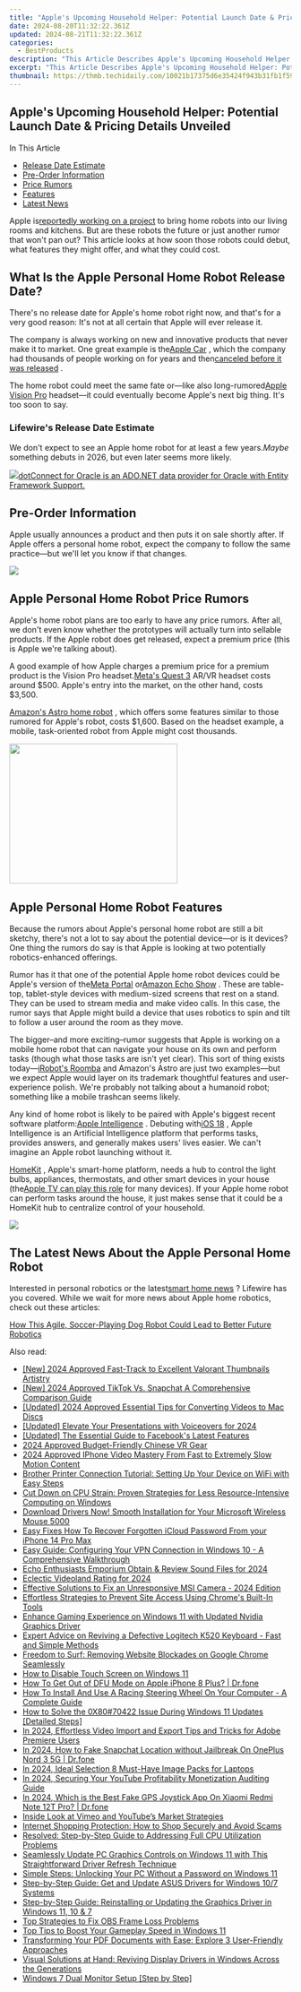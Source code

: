 ```yaml
---
title: "Apple's Upcoming Household Helper: Potential Launch Date & Pricing Details Unveiled"
date: 2024-08-20T11:32:22.361Z
updated: 2024-08-21T11:32:22.361Z
categories:
  - BestProducts
description: "This Article Describes Apple's Upcoming Household Helper: Potential Launch Date & Pricing Details Unveiled"
excerpt: "This Article Describes Apple's Upcoming Household Helper: Potential Launch Date & Pricing Details Unveiled"
thumbnail: https://thmb.techidaily.com/10021b17375d6e35424f943b31fb1f59b98c4b332e933017960911271c0d2245.jpg
---
```


## Apple's Upcoming Household Helper: Potential Launch Date & Pricing Details Unveiled

In This Article

* [Release Date Estimate](https://www.lifewire.com/#toc-what-is-the-apple-personal-home-robot-release-date)
* [Pre-Order Information](https://www.lifewire.com/#toc-pre-order-information)
* [Price Rumors](https://www.lifewire.com/#toc-apple-personal-home-robot-price-rumors)
* [Features](https://www.lifewire.com/#toc-apple-personal-home-robot-features)
* [Latest News](https://www.lifewire.com/#toc-the-latest-news-about-the-apple-personal-home-robot)

 Apple is[reportedly working on a project](https://www.bloomberg.com/news/articles/2024-04-03/apple-explores-home-robots-after-abandoning-car-efforts?embedded-checkout=true) to bring home robots into our living rooms and kitchens. But are these robots the future or just another rumor that won't pan out? This article looks at how soon those robots could debut, what features they might offer, and what they could cost.

## What Is the Apple Personal Home Robot Release Date?

 There's no release date for Apple's home robot right now, and that's for a very good reason: It's not at all certain that Apple will ever release it.

 The company is always working on new and innovative products that never make it to market. One great example is the[Apple Car](https://www.lifewire.com/apple-car-5210313) , which the company had thousands of people working on for years and then[canceled before it was released](https://www.npr.org/2024/02/27/1234315814/apple-cancels-electric-car) .

 The home robot could meet the same fate or—like also long-rumored[Apple Vision Pro](https://www.lifewire.com/apple-vr-headset-news-and-rumors-6744818) headset—it could eventually become Apple's next big thing. It's too soon to say.

### Lifewire's Release Date Estimate

 We don't expect to see an Apple home robot for at least a few years._Maybe_ something debuts in 2026, but even later seems more likely.

<!-- affiliate ads begin -->
<a href="https://checkout.devart.com/order/checkout.php?PRODS=5023555&QTY=1&AFFILIATE=108875&CART=1"><img src="https://secure.avangate.com/images/merchant/45b430710ad04765a6afd58d9d9fafca/products/dotConnect_O.png" border="0">dotConnect for Oracle is an ADO.NET data provider for Oracle with Entity Framework Support.</a>
<!-- affiliate ads end -->
## Pre-Order Information

 Apple usually announces a product and then puts it on sale shortly after. If Apple offers a personal home robot, expect the company to follow the same practice—but we'll let you know if that changes.

<!-- affiliate ads begin -->
<a href="https://secure.2checkout.com/order/checkout.php?PRODS=2201613&QTY=1&AFFILIATE=108875&CART=1"><img src="https://www.macdvdripperpro.com/images/devices-3.png" border="0"></a>
<!-- affiliate ads end -->
## Apple Personal Home Robot Price Rumors

 Apple's home robot plans are too early to have any price rumors. After all, we don't even know whether the prototypes will actually turn into sellable products. If the Apple robot does get released, expect a premium price (this is Apple we're talking about).

 A good example of how Apple charges a premium price for a premium product is the Vision Pro headset.[Meta's Quest 3](https://www.lifewire.com/meta-quest-3-vr-headset-7975896) AR/VR headset costs around $500\. Apple's entry into the market, on the other hand, costs $3,500.

[Amazon's Astro home robot](https://www.lifewire.com/amazon-introduces-astro-a-new-robot-assistant-5203324) , which offers some features similar to those rumored for Apple's robot, costs $1,600\. Based on the headset example, a mobile, task-oriented robot from Apple might cost thousands.

<!-- affiliate ads begin -->
<a href="https://bluettius.sjv.io/c/5597632/2027209/17108" target="_top" id="2027209"><img src="//a.impactradius-go.com/display-ad/17108-2027209" border="0" alt="" width="300" height="250"/></a><img height="0" width="0" src="https://imp.pxf.io/i/5597632/2027209/17108" style="position:absolute;visibility:hidden;" border="0" />
<!-- affiliate ads end -->
## Apple Personal Home Robot Features

 Because the rumors about Apple's personal home robot are still a bit sketchy, there's not a lot to say about the potential device—or is it devices? One thing the rumors do say is that Apple is looking at two potentially robotics-enhanced offerings.

 Rumor has it that one of the potential Apple home robot devices could be Apple's version of the[Meta Portal](https://www.lifewire.com/what-is-facebook-portal-4571310) or[Amazon Echo Show](https://www.lifewire.com/what-is-the-amazon-echo-show-4150180) . These are table-top, tablet-style devices with medium-sized screens that rest on a stand. They can be used to stream media and make video calls. In this case, the rumor says that Apple might build a device that uses robotics to spin and tilt to follow a user around the room as they move.

 The bigger–and more exciting–rumor suggests that Apple is working on a mobile home robot that can navigate your house on its own and perform tasks (though what those tasks are isn't yet clear). This sort of thing exists today—[iRobot's Roomba](https://www.lifewire.com/what-is-a-roomba-5185461) and Amazon's Astro are just two examples—but we expect Apple would layer on its trademark thoughtful features and user-experience polish. We're probably not talking about a humanoid robot; something like a mobile trashcan seems likely.

 Any kind of home robot is likely to be paired with Apple's biggest recent software platform:[Apple Intelligence](https://www.lifewire.com/what-is-apple-gpt-7571221) . Debuting with[iOS 18](https://www.lifewire.com/ios-18-8552216) , Apple Intelligence is an Artificial Intelligence platform that performs tasks, provides answers, and generally makes users' lives easier. We can't imagine an Apple robot launching without it.

[HomeKit](https://www.lifewire.com/everything-you-need-to-know-about-apple-homekit-4066771) , Apple's smart-home platform, needs a hub to control the light bulbs, appliances, thermostats, and other smart devices in your house (the[Apple TV can play this role](https://www.lifewire.com/apple-tv-4k-2021-review-5215743) for many devices). If your Apple home robot can perform tasks around the house, it just makes sense that it could be a HomeKit hub to centralize control of your household.  

<!-- affiliate ads begin -->
<a href="https://shop.systoolsgroup.com/affiliate.php?ACCOUNT=SYSTOOBY&AFFILIATE=108875&PATH=https%3A%2F%2Fwww.systoolsgroup.com%3FAFFILIATE%3D108875%26RESOURCE%3DSysTools%2BSQL%2BRecovery"><img src="https://www.systoolsgroup.com/box/sql-recovery.png" border="0"></a>
<!-- affiliate ads end -->
## The Latest News About the Apple Personal Home Robot

 Interested in personal robotics or the latest[smart home news](https://www.lifewire.com/smart-home-connected-life-news-4797031) ? Lifewire has you covered. While we wait for more news about Apple home robotics, check out these articles:

[How This Agile, Soccer-Playing Dog Robot Could Lead to Better Future Robotics](https://www.lifewire.com/how-this-agile-soccer-playing-dog-robot-could-lead-to-better-future-robotics-7376298)


<ins class="adsbygoogle"
     style="display:block"
     data-ad-format="autorelaxed"
     data-ad-client="ca-pub-7571918770474297"
     data-ad-slot="1223367746"></ins>



<ins class="adsbygoogle"
     style="display:block"
     data-ad-client="ca-pub-7571918770474297"
     data-ad-slot="8358498916"
     data-ad-format="auto"
     data-full-width-responsive="true"></ins>

<span class="atpl-alsoreadstyle">Also read:</span>
<div><ul>
<li><a href="https://youtube-sure.techidaily.com/024-approved-fast-track-to-excellent-valorant-thumbnails-artistry/"><u>[New] 2024 Approved  Fast-Track to Excellent Valorant Thumbnails Artistry</u></a></li>
<li><a href="https://snapchat-videos.techidaily.com/new-2024-approved-tiktok-vs-snapchat-a-comprehensive-comparison-guide/"><u>[New] 2024 Approved  TikTok Vs. Snapchat  A Comprehensive Comparison Guide</u></a></li>
<li><a href="https://vp-tips.techidaily.com/updated-2024-approved-essential-tips-for-converting-videos-to-mac-discs/"><u>[Updated] 2024 Approved  Essential Tips for Converting Videos to Mac Discs</u></a></li>
<li><a href="https://on-screen-recording.techidaily.com/updated-elevate-your-presentations-with-voiceovers-for-2024/"><u>[Updated] Elevate Your Presentations with Voiceovers for 2024</u></a></li>
<li><a href="https://facebook-clips.techidaily.com/updated-the-essential-guide-to-facebooks-latest-features/"><u>[Updated] The Essential Guide to Facebook's Latest Features</u></a></li>
<li><a href="https://extra-information.techidaily.com/2024-approved-budget-friendly-chinese-vr-gear/"><u>2024 Approved  Budget-Friendly Chinese VR Gear</u></a></li>
<li><a href="https://extra-support.techidaily.com/2024-approved-iphone-video-mastery-from-fast-to-extremely-slow-motion-content/"><u>2024 Approved  IPhone Video Mastery  From Fast to Extremely Slow Motion Content</u></a></li>
<li><a href="https://tech-recovery.techidaily.com/brother-printer-connection-tutorial-setting-up-your-device-on-wifi-with-easy-steps/"><u>Brother Printer Connection Tutorial: Setting Up Your Device on WiFi with Easy Steps</u></a></li>
<li><a href="https://tech-recovery.techidaily.com/cut-down-on-cpu-strain-proven-strategies-for-less-resource-intensive-computing-on-windows/"><u>Cut Down on CPU Strain: Proven Strategies for Less Resource-Intensive Computing on Windows</u></a></li>
<li><a href="https://driver-download.techidaily.com/download-drivers-now-smooth-installation-for-your-microsoft-wireless-mouse-5000/"><u>Download Drivers Now! Smooth Installation for Your Microsoft Wireless Mouse 5000</u></a></li>
<li><a href="https://activate-lock.techidaily.com/easy-fixes-how-to-recover-forgotten-icloud-password-from-your-iphone-14-pro-max-by-drfone-ios/"><u>Easy Fixes How To Recover Forgotten iCloud Password From your iPhone 14 Pro Max</u></a></li>
<li><a href="https://tech-recovery.techidaily.com/easy-guide-configuring-your-vpn-connection-in-windows-10-a-comprehensive-walkthrough/"><u>Easy Guide: Configuring Your VPN Connection in Windows 10 - A Comprehensive Walkthrough</u></a></li>
<li><a href="https://visual-screen-recording.techidaily.com/echo-enthusiasts-emporium-obtain-and-review-sound-files-for-2024/"><u>Echo Enthusiasts Emporium  Obtain & Review Sound Files for 2024</u></a></li>
<li><a href="https://vp-tips.techidaily.com/eclectic-videoland-rating-for-2024/"><u>Eclectic Videoland Rating for 2024</u></a></li>
<li><a href="https://tech-recovery.techidaily.com/effective-solutions-to-fix-an-unresponsive-msi-camera-2024-edition/"><u>Effective Solutions to Fix an Unresponsive MSI Camera - 2024 Edition</u></a></li>
<li><a href="https://tech-recovery.techidaily.com/effortless-strategies-to-prevent-site-access-using-chromes-built-in-tools/"><u>Effortless Strategies to Prevent Site Access Using Chrome's Built-In Tools</u></a></li>
<li><a href="https://tech-recovery.techidaily.com/enhance-gaming-experience-on-windows-11-with-updated-nvidia-graphics-driver/"><u>Enhance Gaming Experience on Windows 11 with Updated Nvidia Graphics Driver</u></a></li>
<li><a href="https://tech-recovery.techidaily.com/expert-advice-on-reviving-a-defective-logitech-k520-keyboard-fast-and-simple-methods/"><u>Expert Advice on Reviving a Defective Logitech K520 Keyboard - Fast and Simple Methods</u></a></li>
<li><a href="https://tech-recovery.techidaily.com/freedom-to-surf-removing-website-blockades-on-google-chrome-seamlessly/"><u>Freedom to Surf: Removing Website Blockades on Google Chrome Seamlessly</u></a></li>
<li><a href="https://tech-recovery.techidaily.com/how-to-disable-touch-screen-on-windows-11/"><u>How to Disable Touch Screen on Windows 11</u></a></li>
<li><a href="https://techidaily.com/how-to-get-out-of-dfu-mode-on-apple-iphone-8-plus-drfone-by-drfone-ios-system-repair-ios-system-repair/"><u>How To Get Out of DFU Mode on Apple iPhone 8 Plus? | Dr.fone</u></a></li>
<li><a href="https://tech-recovery.techidaily.com/how-to-install-and-use-a-racing-steering-wheel-on-your-computer-a-complete-guide/"><u>How To Install And Use A Racing Steering Wheel On Your Computer - A Complete Guide</u></a></li>
<li><a href="https://tech-recovery.techidaily.com/how-to-solve-the-0x8070422-issue-during-windows-11-updates-detailed-steps/"><u>How to Solve the 0X80#70422 Issue During Windows 11 Updates [Detailed Steps]</u></a></li>
<li><a href="https://ai-driven-video-production.techidaily.com/in-2024-effortless-video-import-and-export-tips-and-tricks-for-adobe-premiere-users/"><u>In 2024, Effortless Video Import and Export Tips and Tricks for Adobe Premiere Users</u></a></li>
<li><a href="https://location-social.techidaily.com/in-2024-how-to-fake-snapchat-location-without-jailbreak-on-oneplus-nord-3-5g-drfone-by-drfone-virtual-android/"><u>In 2024, How to Fake Snapchat Location without Jailbreak On OnePlus Nord 3 5G | Dr.fone</u></a></li>
<li><a href="https://some-techniques.techidaily.com/in-2024-ideal-selection-8-must-have-image-packs-for-laptops/"><u>In 2024, Ideal Selection  8 Must-Have Image Packs for Laptops</u></a></li>
<li><a href="https://youtube-help.techidaily.com/in-2024-securing-your-youtube-profitability-monetization-auditing-guide/"><u>In 2024, Securing Your YouTube Profitability  Monetization Auditing Guide</u></a></li>
<li><a href="https://phone-solutions.techidaily.com/in-2024-which-is-the-best-fake-gps-joystick-app-on-xiaomi-redmi-note-12t-pro-drfone-by-drfone-virtual-android/"><u>In 2024, Which is the Best Fake GPS Joystick App On Xiaomi Redmi Note 12T Pro? | Dr.fone</u></a></li>
<li><a href="https://youtube-videos.techidaily.com/inside-look-at-vimeo-and-youtubes-market-strategies/"><u>Inside Look at Vimeo and YouTube’s Market Strategies</u></a></li>
<li><a href="https://tech-recovery.techidaily.com/internet-shopping-protection-how-to-shop-securely-and-avoid-scams/"><u>Internet Shopping Protection: How to Shop Securely and Avoid Scams</u></a></li>
<li><a href="https://tech-recovery.techidaily.com/resolved-step-by-step-guide-to-addressing-full-cpu-utilization-problems/"><u>Resolved: Step-by-Step Guide to Addressing Full CPU Utilization Problems</u></a></li>
<li><a href="https://tech-recovery.techidaily.com/seamlessly-update-pc-graphics-controls-on-windows-11-with-this-straightforward-driver-refresh-technique/"><u>Seamlessly Update PC Graphics Controls on Windows 11 with This Straightforward Driver Refresh Technique</u></a></li>
<li><a href="https://tech-recovery.techidaily.com/simple-steps-unlocking-your-pc-without-a-password-on-windows-11/"><u>Simple Steps: Unlocking Your PC Without a Password on Windows 11</u></a></li>
<li><a href="https://tech-recovery.techidaily.com/step-by-step-guide-get-and-update-asus-drivers-for-windows-107-systems/"><u>Step-by-Step Guide: Get and Update ASUS Drivers for Windows 10/7 Systems</u></a></li>
<li><a href="https://tech-recovery.techidaily.com/step-by-step-guide-reinstalling-or-updating-the-graphics-driver-in-windows-11-10-and-7/"><u>Step-by-Step Guide: Reinstalling or Updating the Graphics Driver in Windows 11, 10 & 7</u></a></li>
<li><a href="https://tech-recovery.techidaily.com/top-strategies-to-fix-obs-frame-loss-problems/"><u>Top Strategies to Fix OBS Frame Loss Problems</u></a></li>
<li><a href="https://tech-recovery.techidaily.com/top-tips-to-boost-your-gameplay-speed-in-windows-11/"><u>Top Tips to Boost Your Gameplay Speed in Windows 11</u></a></li>
<li><a href="https://tech-recovery.techidaily.com/transforming-your-pdf-documents-with-ease-explore-3-user-friendly-approaches/"><u>Transforming Your PDF Documents with Ease: Explore 3 User-Friendly Approaches</u></a></li>
<li><a href="https://tech-recovery.techidaily.com/visual-solutions-at-hand-reviving-display-drivers-in-windows-across-the-generations/"><u>Visual Solutions at Hand: Reviving Display Drivers in Windows Across the Generations</u></a></li>
<li><a href="https://tech-recovery.techidaily.com/windows-7-dual-monitor-setup-step-by-step/"><u>Windows 7 Dual Monitor Setup [Step by Step]</u></a></li>
</ul></div>
